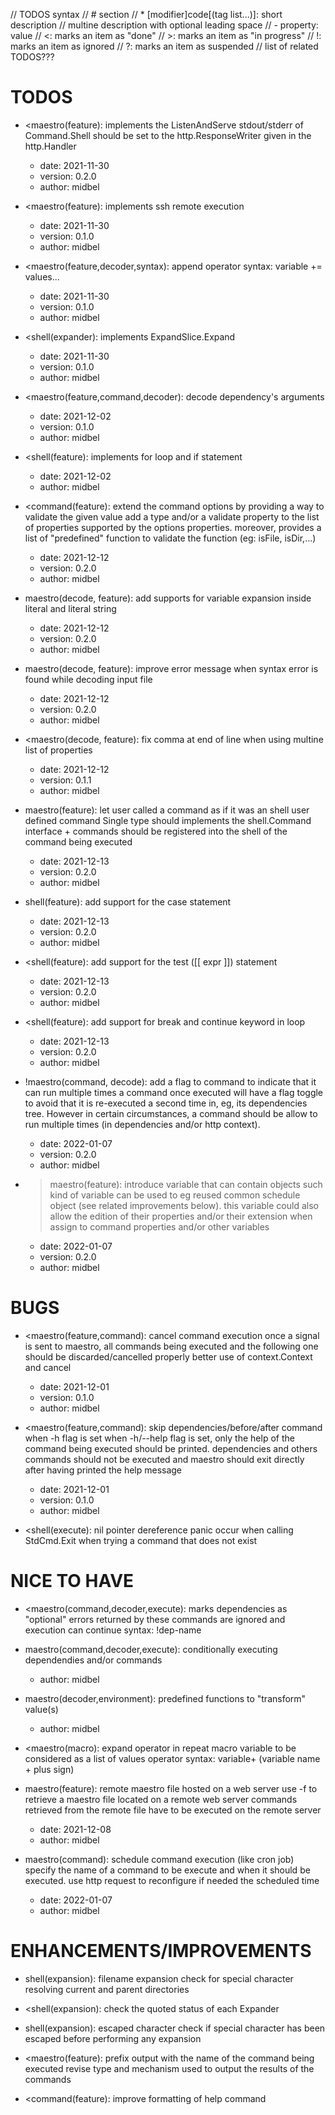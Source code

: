 // TODOS syntax
// # section
// * [modifier]code[(tag list...)]: short description
// multine description with optional leading space
// - property: value
// <: marks an item as "done"
// >: marks an item as "in progress"
// !: marks an item as ignored
// ?: marks an item as suspended
// list of related TODOS???

# TODOS

* <maestro(feature): implements the ListenAndServe
  stdout/stderr of Command.Shell should be set to the http.ResponseWriter given in the http.Handler
  - date: 2021-11-30
  - version: 0.2.0
  - author: midbel

* <maestro(feature): implements ssh remote execution
  - date: 2021-11-30
  - version: 0.1.0
  - author: midbel

* <maestro(feature,decoder,syntax): append operator
  syntax: variable += values...
  - date: 2021-11-30
  - version: 0.1.0
  - author: midbel

* <shell(expander): implements ExpandSlice.Expand
  - date: 2021-11-30
  - version: 0.1.0
  - author: midbel

* <maestro(feature,command,decoder): decode dependency's arguments
  - date: 2021-12-02
  - version: 0.1.0
  - author: midbel

* <shell(feature): implements for loop and if statement
  - date: 2021-12-02
  - author: midbel

* <command(feature): extend the command options by providing a way to validate the given value
  add a type and/or a validate property to the list of properties supported by the options properties.
  moreover, provides a list of "predefined" function to validate the function (eg: isFile, isDir,...)
  - date: 2021-12-12
  - version: 0.2.0
  - author: midbel

* maestro(decode, feature): add supports for variable expansion inside literal and literal string
  - date: 2021-12-12
  - version: 0.2.0
  - author: midbel

* maestro(decode, feature): improve error message when syntax error is found while decoding input file
  - date: 2021-12-12
  - version: 0.2.0
  - author: midbel

* <maestro(decode, feature): fix comma at end of line when using multine list of properties
  - date: 2021-12-12
  - version: 0.1.1
  - author: midbel

* maestro(feature): let user called a command as if it was an shell user defined command
  Single type should implements the shell.Command interface + commands should be registered into
  the shell of the command being executed
  - date: 2021-12-13
  - version: 0.2.0
  - author: midbel

* shell(feature): add support for the case statement
  - date: 2021-12-13
  - version: 0.2.0
  - author: midbel

* <shell(feature): add support for the test ([[ expr ]]) statement
  - date: 2021-12-13
  - version: 0.2.0
  - author: midbel

* <shell(feature): add support for break and continue keyword in loop
  - date: 2021-12-13
  - version: 0.2.0
  - author: midbel

* !maestro(command, decode): add a flag to command to indicate that it can run multiple times
  a command once executed will have a flag toggle to avoid that it is re-executed a second time
  in, eg, its dependencies tree. However in certain circumstances, a command should be allow to run multiple times (in dependencies and/or http context).
  - date: 2022-01-07
  - version: 0.2.0
  - author: midbel

* >maestro(feature): introduce variable that can contain objects
  such kind of variable can be used to eg reused common schedule object (see related improvements below). this variable could also allow the edition of their properties and/or their extension when assign to command properties and/or other variables
  - date: 2022-01-07
  - version: 0.2.0
  - author: midbel

# BUGS

* <maestro(feature,command): cancel command execution
  once a signal is sent to maestro, all commands being executed and the following one
  should be discarded/cancelled properly
  better use of context.Context and cancel
  - date: 2021-12-01
  - version: 0.1.0
  - author: midbel

* <maestro(feature,command): skip dependencies/before/after command when -h flag is set
  when -h/--help flag is set, only the help of the command being executed should
  be printed.
  dependencies and others commands should not be executed and maestro should exit
  directly after having printed the help message
  - date: 2021-12-01
  - version: 0.1.0
  - author: midbel

* <shell(execute): nil pointer dereference
  panic occur when calling StdCmd.Exit when trying a command that does not exist

# NICE TO HAVE

* <maestro(command,decoder,execute): marks dependencies as "optional"
  errors returned by these commands are ignored and execution can continue
  syntax: !dep-name

* maestro(command,decoder,execute): conditionally executing dependendies and/or commands
  - author: midbel

* maestro(decoder,environment): predefined functions to "transform" value(s)
  - author: midbel

* <maestro(macro): expand operator in repeat macro
  variable to be considered as a list of values
  operator syntax: variable+ (variable name + plus sign)

* maestro(feature): remote maestro file hosted on a web server
  use -f to retrieve a maestro file located on a remote web server
  commands retrieved from the remote file have to be executed on the remote server
  - date: 2021-12-08
  - author: midbel

* maestro(command): schedule command execution (like cron job)
  specify the name of a command to be execute and when it should be executed. use http request to reconfigure if needed the scheduled time
  - date: 2022-01-07
  - author: midbel

# ENHANCEMENTS/IMPROVEMENTS

* shell(expansion): filename expansion
  check for special character
  resolving current and parent directories

* <shell(expansion): check the quoted status of each Expander

* shell(expansion): escaped character
  check if special character has been escaped before performing any expansion

* <maestro(feature): prefix output with the name of the command being executed
  revise type and mechanism used to output the results of the commands

* <command(feature): improve formatting of help command
